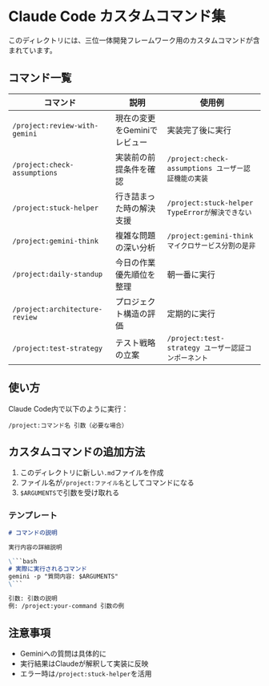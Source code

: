 # Claude Code カスタムコマンド集

このディレクトリには、三位一体開発フレームワーク用のカスタムコマンドが含まれています。

## コマンド一覧

| コマンド | 説明 | 使用例 |
|---------|------|--------|
| `/project:review-with-gemini` | 現在の変更をGeminiでレビュー | 実装完了後に実行 |
| `/project:check-assumptions` | 実装前の前提条件を確認 | `/project:check-assumptions ユーザー認証機能の実装` |
| `/project:stuck-helper` | 行き詰まった時の解決支援 | `/project:stuck-helper TypeErrorが解決できない` |
| `/project:gemini-think` | 複雑な問題の深い分析 | `/project:gemini-think マイクロサービス分割の是非` |
| `/project:daily-standup` | 今日の作業優先順位を整理 | 朝一番に実行 |
| `/project:architecture-review` | プロジェクト構造の評価 | 定期的に実行 |
| `/project:test-strategy` | テスト戦略の立案 | `/project:test-strategy ユーザー認証コンポーネント` |

## 使い方

Claude Code内で以下のように実行：

```
/project:コマンド名 引数（必要な場合）
```

## カスタムコマンドの追加方法

1. このディレクトリに新しい`.md`ファイルを作成
2. ファイル名が`/project:ファイル名`としてコマンドになる
3. `$ARGUMENTS`で引数を受け取れる

### テンプレート

```markdown
# コマンドの説明

実行内容の詳細説明

\```bash
# 実際に実行されるコマンド
gemini -p "質問内容: $ARGUMENTS"
\```

引数: 引数の説明
例: /project:your-command 引数の例
```

## 注意事項

- Geminiへの質問は具体的に
- 実行結果はClaudeが解釈して実装に反映
- エラー時は`/project:stuck-helper`を活用